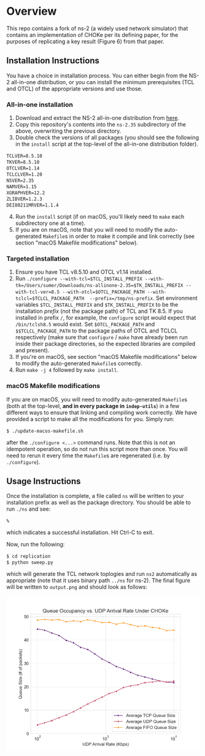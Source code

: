 # Overview

This repo contains a fork of ns-2 (a widely used network simulator) that contains an implementation of CHOKe per its defining paper, for the purposes of replicating a key result (Figure 6) from that paper.

## Installation Instructions

You have a choice in installation process. You can either begin from the NS-2 all-in-one distribution, or you can install the minimum prerequisites (TCL and OTCL) of the appropriate versions and use those.

### All-in-one installation

1. Download and extract the NS-2 all-in-one distribution from [here](https://sourceforge.net/projects/nsnam/files/allinone/ns-allinone-2.35/ns-allinone-2.35.tar.gz/download).
2. Copy this repository's contents into the `ns-2.35` subdirectory of the above, overwriting the previous directory.
3. Double check the versions of all packages (you should see the following in the `install` script at the top-level of the all-in-one distribution folder).

```
TCLVER=8.5.10
TKVER=8.5.10
OTCLVER=1.14
TCLCLVER=1.20
NSVER=2.35
NAMVER=1.15
XGRAPHVER=12.2
ZLIBVER=1.2.3
DEI80211MRVER=1.1.4
```

4. Run the `install` script (if on macOS, you'll likely need to `make` each subdirectory one at a time).
5. If you are on macOS, note that you will need to modify the auto-generated `Makefile`s in order to make it compile and link correctly (see section "macOS Makefile modifications" below).

### Targeted installation

1. Ensure you have TCL v8.5.10 and OTCL v1.14 installed.
2. Run `./configure --with-tcl=$TCL_INSTALL_PREFIX --with-tk=/Users/sumer/Downloads/ns-allinone-2.35=$TK_INSTALL_PREFIX --with-tcl-ver=8.5 --with-otcl=$OTCL_PACKAGE_PATH --with-tclcl=$TCLCL_PACKAGE_PATH  --prefix=/tmp/ns-prefix`. Set environment variables `$TCL_INSTALL_PREFIX` and `$TK_INSTALL_PREFIX` to be the installation _prefix_ (not the package path) of TCL and TK 8.5. If you installed in prefix `/`, for example, the `configure` script would expect that `/bin/tclsh8.5` would exist. Set `$OTCL_PACKAGE_PATH` and `$$TCLCL_PACKAGE_PATH` to the package paths of OTCL and TCLCL respectively (make sure that `configure` / `make` have already been run inside their package directories, so the expected libraries are compiled and present).
3. If you're on macOS, see section "macOS Makefile modifications" below to modify the auto-generated `Makefile`s correctly.
4. Run `make -j 4` followed by `make install`.

### macOS Makefile modifications
If you are on macOS, you will need to modify auto-generated `Makefile`s (both at the top-level, **and in every package in `indep-utils`**) in a few different ways to ensure that linking and compiling work correctly. We have provided a script to make all the modifications for you. Simply run:
```
$ ./update-macos-makefile.sh
```

after the `./configure <...>` command runs. Note that this is not an idempotent operation, so do not run this script more than once. You will need to rerun it every time the `Makefile`s are regenerated (i.e. by `./configure`).


## Usage Instructions
Once the installation is complete, a file called `ns` will be written to your installation prefix as well as the package directory. You should be able to run `./ns` and see:
```
%
```
which indicates a successful installation. Hit Ctrl-C to exit.


Now, run the following:
```
$ cd replication
$ python sweep.py
```

which will generate the TCL network toplogies and run `ns2` automatically as appropriate (note that it uses binary path `../ns` for ns-2). The final figure will be written to `output.png` and should look as follows:

![plot](./replication/output.png)
